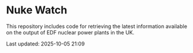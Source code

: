 # Nuke Watch

This repository includes code for retrieving the latest information available on the output of EDF nuclear power plants in the UK.

Last updated: 2025-10-05 21:09